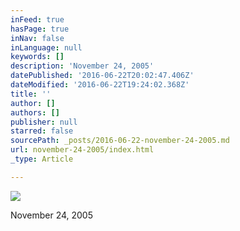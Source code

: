 ```yaml
---
inFeed: true
hasPage: true
inNav: false
inLanguage: null
keywords: []
description: 'November 24, 2005'
datePublished: '2016-06-22T20:02:47.406Z'
dateModified: '2016-06-22T19:24:02.368Z'
title: ''
author: []
authors: []
publisher: null
starred: false
sourcePath: _posts/2016-06-22-november-24-2005.md
url: november-24-2005/index.html
_type: Article

---
```

![](https://the-grid-user-content.s3-us-west-2.amazonaws.com/74679c49-6aab-41b0-8de5-a7b564d5ad07.jpg)

November 24, 2005
